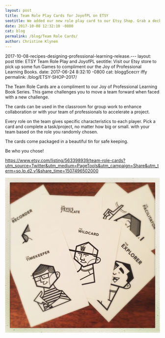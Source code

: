 ```yaml
---
layout: post
title: Team Role Play Cards for JoyofPL on ETSY
seotitle: We added our new role play card to our Etsy Shop. Grab a deck and accept the challenge to form your team by drawing a crd from the deck. Who will you be?
date: 2017-10-08 12:32:10 -0800
cat: blog
permalink: /blog/Team Role Cards/
author: Christine Klynen
---
```


2017-10-08-recipes-designing-professional-learning-release.---
layout: post
title: ETSY Team Role Play and JoyofPL
seotitle: Visit our Etsy store to pick up some fun Games to compliment our the Joy of Professional Learning Books.
date: 2017-06-24 8:32:10 -0800
cat: blogg5cecrr iffy
permalink: /blog/ETSY-SHOP-2017/

The Team Role Cards are a compliment to our Joy of Professional Learning Book Series. This game challenges you to move a team forward when faced with a new challenge. 

The cards can be used in the classroom for group work to enhance collaboration or with your team of professionals to accelerate a project. 

Every role on the team gives specific characteristics to each player. Pick a card and complete a task/project, no matter how big or small. with your team based on the role you randomly chosen. 

The cards come packaged in a beautiful tin for safe keeping. 

Be who you chose!

<https://www.etsy.com/listing/563398939/team-role-cards?utm_source=Twitter&utm_medium=PageTools&utm_campaign=Share&utm_term=so.lp.d2.v1&share_time=1507496502000>

<img src="/img/TeamRolePlay.JPG" alt="Team Role PLay Cards on Etsy">
